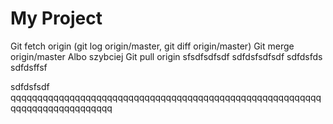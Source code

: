 # My Project

Git fetch origin (git log origin/master,     git diff origin/master)
Git merge origin/master
Albo szybciej
Git pull origin
sfsdfsdfsdf
sdfdsfsdfsdf
sdfdsfds
sdfdsffsf

sdfdsfsdf
qqqqqqqqqqqqqqqqqqqqqqqqqqqqqqqqqqqqqqqqqqqqqqqqqqqqqqqqqqqqqqqqqqqqqqqqqqqqq
